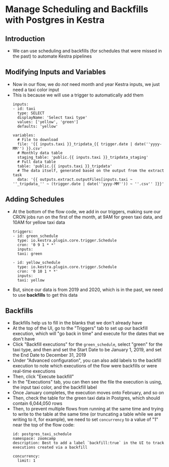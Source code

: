# Manage Scheduling and Backfills with Postgres in Kestra


## Introduction
- We can use scheduling and backfills (for schedules that were missed in the past) to automate Kestra pipelines


## Modifying Inputs and Variables
- Now in our flow, we do *not* need month and year Kestra inputs, we just need a taxi color input
- This is because we will use a trigger to automatically add them
    ```YML
    inputs:
    - id: taxi
      type: SELECT
      displayName: 'Select taxi type'
      values: ['yellow', 'green']
      defaults: 'yellow'

    variables:
      # File to download
      file: '{{ inputs.taxi }}_tripdata_{{ trigger.date | date(''yyyy-MM'') }}.csv'
      # Monthly data table
      staging_table: 'public.{{ inputs.taxi }}_tripdata_staging'
      # Full data table
      table: 'public.{{ inputs.taxi }}_tripdata'
      # The data itself, generated based on the output from the extract task
      data: '{{ outputs.extract.outputFiles[inputs.taxi ~ ''_tripdata_'' ~ (trigger.date | date(''yyyy-MM'')) ~ ''.csv'' ]}}'
    ```


## Adding Schedules
- At the bottom of the flow code, we add in our triggers, making sure our CRON jobs run on the first of the month, at 9AM for green taxi data, and 10AM for yellow taxi data
    ```YML
    triggers:
    - id: green_schedule
      type: io.kestra.plugin.core.trigger.Schedule
      cron: '0 9 1 * *'
      inputs:
      taxi: green

    - id: yellow_schedule
      type: io.kestra.plugin.core.trigger.Schedule
      cron: '0 10 1 * *'
      inputs:
      taxi: yellow
    ```
- But, since our data is from 2019 and 2020, which is in the past, we need to use **backfills** to get this data


## Backfills
- Backfills help us to fill in the blanks that we don't already have
- At the top of the UI, go to the "Triggers" tab to set up our backfill execution, which will "go back in time" and execute for the dates that we don't have
- Click "Backfill executions" for the `green_schedule`, select "green" for the taxi type, and then and set the Start Date to be January 1, 2019, and set the End Date to December 31, 2019
- Under "Advanced configuration", you can also add labels to the backfill execution to note which executions of the flow were backfills or were real-time executions
- Then, click "Execute backfill"
- In the "Executions" tab, you can then see the file the execution is using, the input taxi color, and the backfill label
- Once January completes, the execution moves onto February, and so on
- Then, check the table for the green taxi data in Postgres, which should contain 6,044,050 rows
- Then, to prevent multiple flows from running at the same time and trying to write to the table at the same time (or truncating a table while we are writing to it, for example), we need to set `concurrency` to a value of "1" near the top of the flow code:
    ```YML
    id: postgres_taxi_schedule
    namespace: zoomcamp
    description: Best to add a label `backfill:true` in the UI to track executions created via a backfill

    concurrency:
      limit: 1
    ```

